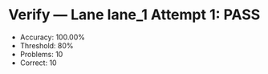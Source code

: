 # Verify — Lane lane_1 Attempt 1: PASS

- Accuracy: 100.00%
- Threshold: 80%
- Problems: 10
- Correct: 10